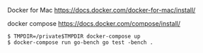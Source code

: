 Docker for Mac
https://docs.docker.com/docker-for-mac/install/

docker compose
https://docs.docker.com/compose/install/


```
$ TMPDIR=/private$TMPDIR docker-compose up
$ docker-compose run go-bench go test -bench .
```
